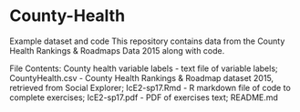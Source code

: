 # County-Health
Example dataset and code
This repository contains data from the County Health Rankings & Roadmaps Data 2015 along with code.

File Contents:
County health variable labels - text file of variable labels;
CountyHealth.csv	- County Health Rankings & Roadmap dataset 2015, retrieved from Social Explorer;
IcE2-sp17.Rmd	- R markdown file of code to complete exercises;
IcE2-sp17.pdf	- PDF of exercises text;
README.md
